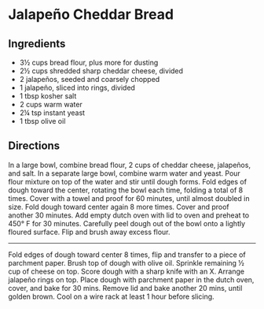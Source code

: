 # Jalapeño Cheddar Bread

## Ingredients

- 3½ cups bread flour, plus more for dusting
- 2½ cups shredded sharp cheddar cheese, divided
- 2 jalapeños, seeded and coarsely chopped
- 1 jalapeño, sliced into rings, divided
- 1 tbsp kosher salt
- 2 cups warm water
- 2¼ tsp instant yeast
- 1 tbsp olive oil

## Directions

In a large bowl, combine bread flour, 2 cups of cheddar cheese, jalapeños, and
salt. In a separate large bowl, combine warm water and yeast. Pour flour
mixture on top of the water and stir until dough forms. Fold edges of dough
toward the center, rotating the bowl each time, folding a total of 8 times.
Cover with a towel and proof for 60 minutes, until almost doubled in size.
Fold dough toward center again 8 more times. Cover and proof another 30
minutes. Add empty dutch oven with lid to oven and preheat to 450° F for 30
minutes. Carefully peel dough out of the bowl onto a lightly floured surface.
Flip and brush away excess flour.

---

Fold edges of dough toward center 8 times, flip and transfer to a piece of
parchment paper. Brush top of dough with olive oil. Sprinkle remaining ½ cup
of cheese on top. Score dough with a sharp knife with an X. Arrange jalapeño
rings on top. Place dough with parchment paper in the dutch oven, cover, and
bake for 30 mins. Remove lid and bake another 20 mins, until golden brown.
Cool on a wire rack at least 1 hour before slicing.
